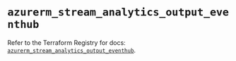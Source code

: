 # `azurerm_stream_analytics_output_eventhub`

Refer to the Terraform Registry for docs: [`azurerm_stream_analytics_output_eventhub`](https://registry.terraform.io/providers/hashicorp/azurerm/4.48.0/docs/resources/stream_analytics_output_eventhub).
